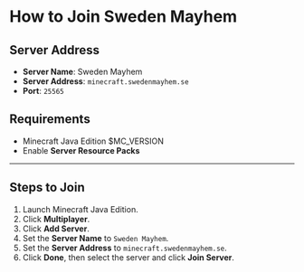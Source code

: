 # How to Join Sweden Mayhem

## Server Address

* **Server Name**: Sweden Mayhem
* **Server Address**: `minecraft.swedenmayhem.se`
* **Port**: `25565`

## Requirements

- Minecraft Java Edition $MC_VERSION
- Enable **Server Resource Packs**

---

## Steps to Join

1. Launch Minecraft Java Edition.
2. Click **Multiplayer**.
3. Click **Add Server**.
4. Set the **Server Name** to `Sweden Mayhem`.
5. Set the **Server Address** to `minecraft.swedenmayhem.se`.
6. Click **Done**, then select the server and click **Join Server**.

